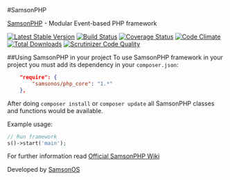 #SamsonPHP

[SamsonPHP](http://samsonphp.com) - Modular Event-based PHP framework

[![Latest Stable Version](https://poser.pugx.org/samsonos/php_core/v/stable.svg)](https://packagist.org/packages/samsonos/php_core) 
[![Build Status](https://travis-ci.org/samsonos/php_core.png)](https://travis-ci.org/samsonos/php_core)
[![Coverage Status](https://img.shields.io/coveralls/samsonos/php_core.svg)](https://coveralls.io/r/samsonos/php_core?branch=master)
[![Code Climate](https://codeclimate.com/github/samsonos/php_core/badges/gpa.svg)](https://codeclimate.com/github/samsonos/php_core) 
[![Total Downloads](https://poser.pugx.org/samsonos/php_core/downloads.svg)](https://packagist.org/packages/samsonos/php_core)
[![Scrutinizer Code Quality](https://scrutinizer-ci.com/g/samsonos/php_core/badges/quality-score.png?b=master)](https://scrutinizer-ci.com/g/samsonos/php_core/?branch=master)

##Using SamsonPHP in your project
To use SamsonPHP framework in your project you must add its dependency in your ```composer.json```:
```json
    "require": {
        "samsonos/php_core": "1.*"
    }, 
```
After doing ```composer install``` or ```composer update``` all SamsonPHP classes and functions would be available.

Example usage:
```php
// Run framework
s()->start('main');
```

For further information read [Official SamsonPHP Wiki](https://github.com/samsonos/php_core/wiki)

Developed by [SamsonOS](http://samsonos.com/)
